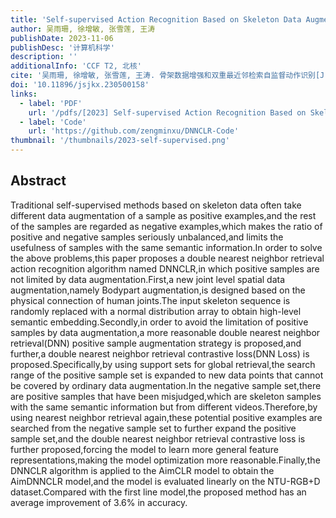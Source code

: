 ```yaml
---
title: 'Self-supervised Action Recognition Based on Skeleton Data Augmentation and Double Nearest Neighbor Retrieval'
author: 吴雨珊, 徐增敏, 张雪莲, 王涛
publishDate: 2023-11-06
publishDesc: '计算机科学'
description: ''
additionalInfo: 'CCF T2, 北核'
cite: '吴雨珊, 徐增敏, 张雪莲, 王涛. 骨架数据增强和双重最近邻检索自监督动作识别[J]. 计算机科学, 2023, 50(11): 97-106. https://doi.org/10.11896/jsjkx.230500158'
doi: '10.11896/jsjkx.230500158'
links:
  - label: 'PDF'
    url: '/pdfs/[2023] Self-supervised Action Recognition Based on Skeleton Data Augmentation and Double Nearest Neighbor Retrieval.pdf'
  - label: 'Code'
    url: 'https://github.com/zengminxu/DNNCLR-Code'
thumbnail: '/thumbnails/2023-self-supervised.png'
---
```


## Abstract

Traditional self-supervised methods based on skeleton data often take different data augmentation of a sample as positive examples,and the rest of the samples are regarded as negative examples,which makes the ratio of positive and negative samples seriously unbalanced,and limits the usefulness of samples with the same semantic information.In order to solve the above problems,this paper proposes a double nearest neighbor retrieval action recognition algorithm named DNNCLR,in which positive samples are not limited by data augmentation.First,a new joint level spatial data augmentation,namely Bodypart augmentation,is designed based on the physical connection of human joints.The input skeleton sequence is randomly replaced with a normal distribution array to obtain high-level semantic embedding.Secondly,in order to avoid the limitation of positive samples by data augmentation,a more reasonable double nearest neighbor retrieval(DNN) positive sample augmentation strategy is proposed,and further,a double nearest neighbor retrieval contrastive loss(DNN Loss) is proposed.Specifically,by using support sets for global retrieval,the search range of the positive sample set is expanded to new data points that cannot be covered by ordinary data augmentation.In the negative sample set,there are positive samples that have been misjudged,which are skeleton samples with the same semantic information but from different videos.Therefore,by using nearest neighbor retrieval again,these potential positive examples are searched from the negative sample set to further expand the positive sample set,and the double nearest neighbor retrieval contrastive loss is further proposed,forcing the model to learn more general feature representations,making the model optimization more reasonable.Finally,the DNNCLR algorithm is applied to the AimCLR model to obtain the AimDNNCLR model,and the model is evaluated linearly on the NTU-RGB+D dataset.Compared with the first line model,the proposed method has an average improvement of 3.6% in accuracy.
